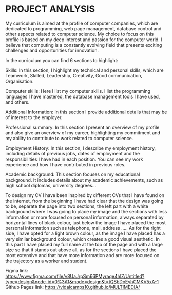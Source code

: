 # PROJECT ANALYSIS
My curriculum is aimed at the profile of computer companies, which are dedicated to programming, web page management, database control and other aspects related to computer science. My choice to focus on this profile is based on my deep interest and passion for the computer world. I believe that computing is a constantly evolving field that presents exciting challenges and opportunities for innovation.

In the curriculum you can find 6 sections to highlight:
 
Skills: In this section, I highlight my technical and personal skills, which are Teamwork, Skilled, Leadership, Creativity, Good communication, Organisation.

Computer skills: Here I list my computer skills. I list the programming languages I have mastered, the database management tools I have used, and others.

Additional Information: In this section I provide additional details that may be of interest to the employer.

Professional summary: In this section I present an overview of my profile and also give an overview of my career, highlighting my commitment and my ability to contribute to work related to computer science.

Employment History: In this section, I describe my employment history, including details of previous jobs, dates of employment and the responsibilities I have had in each position. You can see my work experience and how I have contributed in previous roles.

Academic background: This section focuses on my educational background. It includes details about my academic achievements, such as high school diplomas, university degrees…

To design my CV I have been inspired by different CVs that I have found on the internet, from the beginning I have had clear that the design was going to be, separate the page into two sections, the left part with a white background where I was going to place my image and the sections with less information or more focused on personal information, always separated by horizontal lines of black colour, just below the image I have placed the most personal information such as telephone, mail, address ..... As for the right side, I have opted for a light brown colour, as the image I have placed has a very similar background colour, which creates a good visual aesthetic. In this part I have placed my full name at the top of the page and with a large size so that it stands out above all, as for the sections I have placed the most extensive and that have more information and are more focused on the trajectory as a worker and student.

 Figma link: https://www.figma.com/file/v8UaJrpSm66PMyraqe4hlZ/Untitled?type=design&node-id=0%3A1&mode=design&t=tQSbDoEyhCMKV5xA-1
 Github Pages link: https://vidalcamps10.github.io/MULTIMEDIA/
